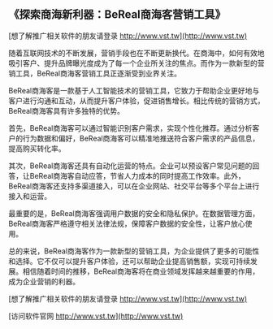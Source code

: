 ## **《探索商海新利器：BeReal商海客营销工具》**

[想了解推广相关软件的朋友请登录 http://www.vst.tw](http://www.vst.tw)

随着互联网技术的不断发展，营销手段也在不断更新换代。在商海中，如何有效地吸引客户、提升品牌曝光度成为了每一个企业所关注的焦点。而作为一款新型的营销工具，BeReal商海客营销工具正逐渐受到业界关注。

BeReal商海客是一款基于人工智能技术的营销工具，它致力于帮助企业更好地与客户进行沟通和互动，从而提升客户体验，促进销售增长。相比传统的营销方式，BeReal商海客具有许多独特的优势。

首先，BeReal商海客可以通过智能识别客户需求，实现个性化推荐。通过分析客户的行为数据和偏好，BeReal商海客可以精准地推送符合客户需求的产品信息，提高购买转化率。

其次，BeReal商海客还具有自动化运营的特点。企业可以预设客户常见问题的回答，让BeReal商海客自动应答，节省人力成本的同时提高工作效率。此外，BeReal商海客还支持多渠道接入，可以在企业网站、社交平台等多个平台上进行接入和运营。

最重要的是，BeReal商海客强调用户数据的安全和隐私保护。在数据管理方面，BeReal商海客严格遵守相关法律法规，保障客户数据的安全性，让客户放心使用。

总的来说，BeReal商海客作为一款新型的营销工具，为企业提供了更多的可能性和选择。它不仅可以提升客户体验，还可以帮助企业提高销售额，实现可持续发展。相信随着时间的推移，BeReal商海客将在商业领域发挥越来越重要的作用，成为企业营销的利器。

[想了解推广相关软件的朋友请登录 http://www.vst.tw](http://www.vst.tw)


[访问软件官网 http://www.vst.tw](http://www.vst.tw)
